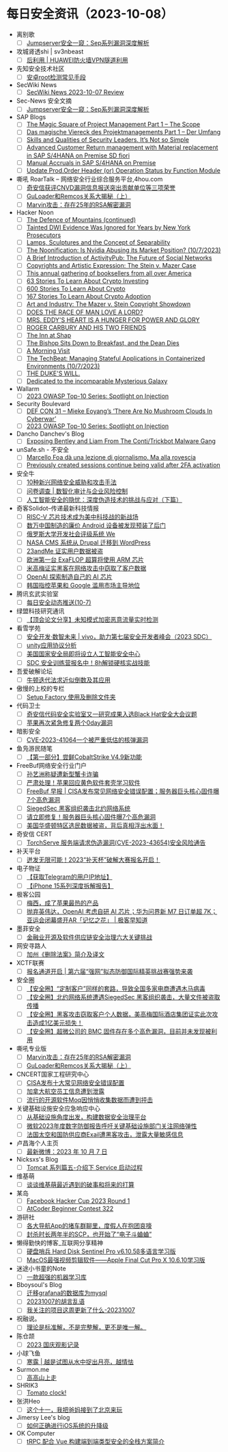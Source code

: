 # 每日安全资讯（2023-10-08）

- 离别歌
  - [ ] [Jumpserver安全一窥：Sep系列漏洞深度解析](https://www.leavesongs.com/PENETRATION/jumpserver-sep-2023-multiple-vulnerabilities-go-through.html)
- 攻城肾透shi | sv3nbeast
  - [ ] [后利用 | HUAWEI防火墙VPN隧道利用](https://www.svenbeast.com/post/khfIrl-fh/)
- 先知安全技术社区
  - [ ] [安卓root检测常见手段](https://xz.aliyun.com/t/12891)
- SecWiki News
  - [ ] [SecWiki News 2023-10-07 Review](http://www.sec-wiki.com/?2023-10-07)
- Sec-News 安全文摘
  - [ ] [Jumpserver安全一窥：Sep系列漏洞深度解析](https://govuln.com/news/url/Krb3)
- SAP Blogs
  - [ ] [The Magic Square of Project Management Part 1 – The Scope](https://blogs.sap.com/2023/10/07/the-magic-square-of-project-management-part-1-the-scope/)
  - [ ] [Das magische Viereck des Projektmanagements Part 1 – Der Umfang](https://blogs.sap.com/2023/10/07/das-magische-viereck-des-projektmanagements-part-1-der-umfang/)
  - [ ] [Skills and Qualities of Security Leaders. It’s Not so Simple](https://blogs.sap.com/2023/10/07/skills-and-qualities-of-security-leaders.-its-not-so-simple/)
  - [ ] [Advanced Customer Return management with Material replacement in SAP S/4HANA on Premise SD fiori](https://blogs.sap.com/2023/10/07/advanced-customer-return-management-with-material-replacement-in-sap-s-4hana-on-premise-sd-fiori/)
  - [ ] [Manual Accruals in SAP S/4HANA on Premise](https://blogs.sap.com/2023/10/07/manual-accruals-in-sap-s-4hana-on-premise/)
  - [ ] [Update Prod.Order Header (or) Operation Status by Function Module](https://blogs.sap.com/2023/10/07/update-prod.order-header-or-operation-status-by-function-module/)
- 嘶吼 RoarTalk – 网络安全行业综合服务平台,4hou.com
  - [ ] [奇安信获评CNVD漏洞信息报送突出贡献单位等三项荣誉](https://www.4hou.com/posts/pom6)
  - [ ] [GuLoader和Remcos关系大揭秘（上）](https://www.4hou.com/posts/lkg5)
  - [ ] [Marvin攻击：存在25年的RSA解密漏洞](https://www.4hou.com/posts/qpn2)
- Hacker Noon
  - [ ] [The Defence of Mountains (continued)](https://hackernoon.com/the-defence-of-mountains-continued?source=rss)
  - [ ] [Tainted DWI Evidence Was Ignored for Years by New York Prosecutors](https://hackernoon.com/tainted-dwi-evidence-was-ignored-for-years-by-new-york-prosecutors?source=rss)
  - [ ] [Lamps, Sculptures and the Concept of Separability](https://hackernoon.com/lamps-sculptures-and-the-concept-of-separability?source=rss)
  - [ ] [The Noonification: Is Nvidia Abusing its Market Position? (10/7/2023)](https://hackernoon.com/10-7-2023-noonification?source=rss)
  - [ ] [A Brief Introduction of ActivityPub: The Future of Social Networks](https://hackernoon.com/a-brief-introduction-of-activitypub-the-future-of-social-networks?source=rss)
  - [ ] [Copyrights and Artistic Expression: The Stein v. Mazer Case](https://hackernoon.com/copyrights-and-artistic-expression-the-stein-v-mazer-case?source=rss)
  - [ ] [This annual gathering of booksellers from all over America](https://hackernoon.com/this-annual-gathering-of-booksellers-from-all-over-america?source=rss)
  - [ ] [63 Stories To Learn About Crypto Investing](https://hackernoon.com/63-stories-to-learn-about-crypto-investing?source=rss)
  - [ ] [600 Stories To Learn About Crypto](https://hackernoon.com/600-stories-to-learn-about-crypto?source=rss)
  - [ ] [167 Stories To Learn About Crypto Adoption](https://hackernoon.com/167-stories-to-learn-about-crypto-adoption?source=rss)
  - [ ] [Art and Industry: The Mazer v. Stein Copyright Showdown](https://hackernoon.com/art-and-industry-the-mazer-v-stein-copyright-showdown?source=rss)
  - [ ] [DOES THE RACE OF MAN LOVE A LORD?](https://hackernoon.com/does-the-race-of-man-love-a-lord?source=rss)
  - [ ] [MRS. EDDY'S HEART IS A HUNGER FOR POWER AND GLORY](https://hackernoon.com/mrs-eddys-heart-is-a-hunger-for-power-and-glory?source=rss)
  - [ ] [ROGER CARBURY AND HIS TWO FRIENDS](https://hackernoon.com/roger-carbury-and-his-two-friends?source=rss)
  - [ ] [The Inn at Shap](https://hackernoon.com/the-inn-at-shap?source=rss)
  - [ ] [The Bishop Sits Down to Breakfast, and the Dean Dies](https://hackernoon.com/the-bishop-sits-down-to-breakfast-and-the-dean-dies?source=rss)
  - [ ] [A Morning Visit](https://hackernoon.com/a-morning-visit-p4gpqg1?source=rss)
  - [ ] [The TechBeat: Managing Stateful Applications in Containerized Environments (10/7/2023)](https://hackernoon.com/10-7-2023-techbeat?source=rss)
  - [ ] [THE DUKE'S WILL.](https://hackernoon.com/the-dukes-will?source=rss)
  - [ ] [Dedicated to the incomparable Mysterious Galaxy](https://hackernoon.com/dedicated-to-the-incomparable-mysterious-galaxy?source=rss)
- Wallarm
  - [ ] [2023 OWASP Top-10 Series: Spotlight on Injection](https://lab.wallarm.com/spotlight-on-injection/)
- Security Boulevard
  - [ ] [DEF CON 31 –  Mieke Eoyang’s ‘There Are No Mushroom Clouds In Cyberwar’](https://securityboulevard.com/2023/10/def-con-31-mieke-eoyangs-there-are-no-mushroom-clouds-in-cyberwar/)
  - [ ] [2023 OWASP Top-10 Series: Spotlight on Injection](https://securityboulevard.com/2023/10/2023-owasp-top-10-series-spotlight-on-injection/)
- Dancho Danchev's Blog
  - [ ] [Exposing Bentley and Liam From The Conti/Trickbot Malware Gang](https://ddanchev.blogspot.com/2023/10/exposing-bentley-and-liam-from.html)
- unSafe.sh - 不安全
  - [ ] [Marcello Foa dà una lezione di giornalismo. Ma alla rovescia](https://buaq.net/go-187572.html)
  - [ ] [Previously created sessions continue being valid after 2FA activation](https://buaq.net/go-187570.html)
- 安全牛
  - [ ] [10种新兴网络安全威胁和攻击手法](https://mp.weixin.qq.com/s?__biz=MjM5Njc3NjM4MA==&mid=2651125858&idx=1&sn=61bc94b19a2ad97d3b019c163d12b2ff&chksm=bd1448b18a63c1a7a20edda57c8cc0dcd3194c129a805de93b742f81c30ebd8cffbe2f92ef91&scene=58&subscene=0#rd)
  - [ ] [问卷调查 | 数智化审计与企业风险控制](https://mp.weixin.qq.com/s?__biz=MjM5Njc3NjM4MA==&mid=2651125858&idx=2&sn=8e1d21927e610fc140c46ba491b505e1&chksm=bd1448b18a63c1a7fa43b9ce3d63aa4320a09503c8bfc4b794753ddb9706b38dc185fc14184e&scene=58&subscene=0#rd)
  - [ ] [人工智能安全的隐忧：深度伪造技术的挑战与应对（下篇）](https://mp.weixin.qq.com/s?__biz=MjM5Njc3NjM4MA==&mid=2651125858&idx=3&sn=8c6b925e0577c823b718ef5938db4660&chksm=bd1448b18a63c1a7b3a6b7bafb20dd03dc488b3343dcc5aa1e7bfc669434788118e2f83378f6&scene=58&subscene=0#rd)
- 奇客Solidot–传递最新科技情报
  - [ ] [RISC-V 芯片技术成为美中科技战的新战场](https://www.solidot.org/story?sid=76266)
  - [ ] [数万中国制造的廉价 Android 设备被发现预装了后门](https://www.solidot.org/story?sid=76265)
  - [ ] [俄罗斯大学开发社会评级系统 We](https://www.solidot.org/story?sid=76264)
  - [ ] [NASA CMS 系统从 Drupal 迁移到 WordPress](https://www.solidot.org/story?sid=76263)
  - [ ] [23andMe 证实用户数据被盗](https://www.solidot.org/story?sid=76262)
  - [ ] [欧洲第一台 ExaFLOP 超算将使用 ARM 芯片](https://www.solidot.org/story?sid=76261)
  - [ ] [米高梅证实黑客在网络攻击中窃取了客户数据](https://www.solidot.org/story?sid=76260)
  - [ ] [OpenAI 探索制造自己的 AI 芯片](https://www.solidot.org/story?sid=76259)
  - [ ] [韩国指控苹果和 Google 滥用市场主导地位](https://www.solidot.org/story?sid=76258)
- 腾讯玄武实验室
  - [ ] [每日安全动态推送(10-7)](https://mp.weixin.qq.com/s?__biz=MzA5NDYyNDI0MA==&mid=2651959370&idx=1&sn=b856a6ec0e5a664eda22f730ad76f748&chksm=8baed0d5bcd959c360bc0dcb19d02080a9b87565e32b76a53386a5a9e53d782695d0694eef40&scene=58&subscene=0#rd)
- 绿盟科技研究通讯
  - [ ] [【顶会论文分享】未知模式加密恶意流量实时检测](https://mp.weixin.qq.com/s?__biz=MzIyODYzNTU2OA==&mid=2247495954&idx=1&sn=a05f90933336b2cd9091cd0969aad94d&chksm=e84c57cddf3bdedbf5714ba7249686ff132091075df3e78a3c8328f1901a114d229b57b0833e&scene=58&subscene=0#rd)
- 看雪学苑
  - [ ] [安全开发·数智未来 | vivo，助力第七届安全开发者峰会（2023 SDC）](https://mp.weixin.qq.com/s?__biz=MjM5NTc2MDYxMw==&mid=2458521022&idx=1&sn=f97cf63d5a265bf3d7dc0707fec96286&chksm=b18d3d3486fab422b30e36f10e80251b0dd29220e824e2975f4f3420c44eb8963c3ec780563e&scene=58&subscene=0#rd)
  - [ ] [unity应用协议分析](https://mp.weixin.qq.com/s?__biz=MjM5NTc2MDYxMw==&mid=2458521022&idx=2&sn=6d463bcdff068632c337ec28f4e0ad3d&chksm=b18d3d3486fab422d3b7a0980ccd45639cbe882c5ff6cab600d9dece0f620e0fcf8fad5369f2&scene=58&subscene=0#rd)
  - [ ] [美国国家安全局即将设立人工智能安全中心](https://mp.weixin.qq.com/s?__biz=MjM5NTc2MDYxMw==&mid=2458521022&idx=3&sn=db257c9b082de7f03df6e5bcf23e3b4e&chksm=b18d3d3486fab422f743ea7a1711448d18abae78c9896b7c7c32e9bad12c87c6cecb56846708&scene=58&subscene=0#rd)
  - [ ] [SDC 安全训练营报名中！8h解锁硬核实战技能](https://mp.weixin.qq.com/s?__biz=MjM5NTc2MDYxMw==&mid=2458521022&idx=4&sn=a5d77b35baba99c8e278536adc6f6174&chksm=b18d3d3486fab4220ade518512615d845e54ccc4f78809d563b590042eddcd2873935bc644c5&scene=58&subscene=0#rd)
- 吾爱破解论坛
  - [ ] [牛顿迭代法求近似倒数及其应用](https://mp.weixin.qq.com/s?__biz=MjM5Mjc3MDM2Mw==&mid=2651139766&idx=1&sn=0c43c9cb4d80e57a6d010489fdab30e6&chksm=bd50bee28a2737f40fec5cc6cfb7111d8a6ce1a91063fb9bbaffd9e3dbcebdd76e36170a58c0&scene=58&subscene=0#rd)
- 傲慢的上校的专栏
  - [ ] [Setup Factory 使用及删除文件夹](https://blog.csdn.net/aomandeshangxiao/article/details/133634854)
- 代码卫士
  - [ ] [奇安信代码安全实验室又一研究成果入选Black Hat安全大会议题](https://mp.weixin.qq.com/s?__biz=MzI2NTg4OTc5Nw==&mid=2247517781&idx=1&sn=7de4752ffc401015af992cdeb5a59190&chksm=ea94b73fdde33e291aefe181c48295af31020008cfd2cdada01ec5b4c07c15f6dd95db6c63c0&scene=58&subscene=0#rd)
  - [ ] [苹果再次紧急修复两个0day漏洞](https://mp.weixin.qq.com/s?__biz=MzI2NTg4OTc5Nw==&mid=2247517781&idx=2&sn=bb997e52e822a85d9557210284c73b30&chksm=ea94b73fdde33e296eebdd3ed4abe65621d3260c720dc544dd1bf5b285f4673167b913728d31&scene=58&subscene=0#rd)
- 暗影安全
  - [ ] [CVE-2023-41064一个被严重低估的核弹漏洞](https://mp.weixin.qq.com/s?__biz=MzI2MzA3OTgxOA==&mid=2657164861&idx=1&sn=82647f320c8bfe056b3d391169089f8a&chksm=f1d4ecd8c6a365ce9f6e41023e895e42acb6ee793af7d696ae8ca16de0f5d9098e1e1482bf67&scene=58&subscene=0#rd)
- 鱼凫游民随笔
  - [ ] [【第一部分】尝鲜CobaltStrike V4.9新功能](https://mp.weixin.qq.com/s?__biz=MzIxMDI0MzQzNQ==&mid=2650416385&idx=1&sn=e999ae7b76a56069eb0c93121959dd74&chksm=8f691f05b81e96137b8bf9955690f8509be30b2b4e8841e21200ebb722ef7a54c156d92e9a6d&scene=58&subscene=0#rd)
- FreeBuf网络安全行业门户
  - [ ] [孙艺洲称疑遭新型蟹卡诈骗](https://www.freebuf.com/articles/379819.html)
  - [ ] [严肃处理！苹果回应黄色软件套壳学习软件](https://www.freebuf.com/articles/379782.html)
  - [ ] [FreeBuf 早报 | CISA发布常见网络安全错误配置；服务器巨头核心固件曝7个高危漏洞](https://www.freebuf.com/news/379765.html)
  - [ ] [SiegedSec 黑客组织袭击北约网络系统](https://www.freebuf.com/news/379755.html)
  - [ ] [请立即修复！服务器巨头核心固件曝7个高危漏洞](https://www.freebuf.com/news/379751.html)
  - [ ] [美国华盛顿特区选民数据被盗，背后真相浮出水面！](https://www.freebuf.com/news/379742.html)
- 奇安信 CERT
  - [ ] [TorchServe 服务端请求伪造漏洞(CVE-2023-43654)安全风险通告](https://mp.weixin.qq.com/s?__biz=MzU5NDgxODU1MQ==&mid=2247499672&idx=1&sn=e30ef1f59746163245bb8740445e0291&chksm=fe79db00c90e521621b1351559271226686498a2e28f693b690502e1ef901ac14cfb3b89e93e&scene=58&subscene=0#rd)
- 补天平台
  - [ ] [迸发无限可能！2023“补天杯”破解大赛报名开启！](https://mp.weixin.qq.com/s?__biz=MzI2NzY5MDI3NQ==&mid=2247499193&idx=1&sn=ea2e54f32713cc73387c6ae69e183814&chksm=eaf9b5f5dd8e3ce32944c1869b2e74632c1c60673ad68a866892eb3dbb975652184dc0c09417&scene=58&subscene=0#rd)
- 电子物证
  - [ ] [【获取Telegram的用户IP地址】](https://mp.weixin.qq.com/s?__biz=MzAwNDcwMDgzMA==&mid=2651046043&idx=1&sn=d5d3c78cb02977ecb2a0c5ed7526e8f1&chksm=80d08f6ab7a7067c80fad24814694511131076160dcc7ec989b90d5e8cb5febe83974e0d4d7a&scene=58&subscene=0#rd)
  - [ ] [【iPhone 15系列深度拆解报告】](https://mp.weixin.qq.com/s?__biz=MzAwNDcwMDgzMA==&mid=2651046043&idx=2&sn=6eaa44ab891083d1432258a09d20a10d&chksm=80d08f6ab7a7067cf8e2476c108efd4cac0e708ab206e3acbf595b1dcac7c4ca5edb2e589170&scene=58&subscene=0#rd)
- 极客公园
  - [ ] [梅西，成了苹果最热的产品](https://mp.weixin.qq.com/s?__biz=MTMwNDMwODQ0MQ==&mid=2653015285&idx=1&sn=cdf63525296c5318648cb6da93edb1b0&chksm=7e54b1434923385541fe2f16258d4de361c7df464c7ca28e619d06f5e52ec1a67e88a422fd7e&scene=58&subscene=0#rd)
  - [ ] [抛弃英伟达，OpenAI 考虑自研 AI 芯片；华为问界新 M7 日订单超 7K；亚运会闭幕盛开AR「记忆之花」 | 极客早知道](https://mp.weixin.qq.com/s?__biz=MTMwNDMwODQ0MQ==&mid=2653015284&idx=1&sn=47fddf61129a5505920753d3da2d6ebe&chksm=7e54b14249233854eb1c0de3239266607a2c090ed816b7b279f8e5bfcc5811c4694b37d115fa&scene=58&subscene=0#rd)
- 墨菲安全
  - [ ] [金融业开源及软件供应链安全治理六大关键挑战](https://mp.weixin.qq.com/s?__biz=MzkwOTM0MjI5NQ==&mid=2247487697&idx=1&sn=4364b353e557a0eeb3149ab72f610bf5&chksm=c13d73e9f64afaff9d197078e930b74cab8ff65a200152fb6ab376374cb542741deae433fae7&scene=58&subscene=0#rd)
- 网安寻路人
  - [ ] [加州《删除法案》简介及译文](https://mp.weixin.qq.com/s?__biz=MzIxODM0NDU4MQ==&mid=2247500457&idx=1&sn=8caebbe94a1bed382bb061ba84c81a8b&chksm=97e97f43a09ef655c5a8256e598352739625e095a810fde22151f5a5cad8df5051053e327303&scene=58&subscene=0#rd)
- XCTF联赛
  - [ ] [报名通道开启 | 第六届“强网”拟态防御国际精英挑战赛强势来袭](https://mp.weixin.qq.com/s?__biz=MjM5NDU3MjExNw==&mid=2247514568&idx=1&sn=c2e29316f33f54b83da54360d5720b35&chksm=a6874bf291f0c2e4125af34330fc22b3ada2279600055b88a6e032f58c3a78d79d27baf3effb&scene=58&subscene=0#rd)
- 安全圈
  - [ ] [【安全圈】“定制客户”同样的套路，导致全国多家电商遭遇木马病毒](https://mp.weixin.qq.com/s?__biz=MzIzMzE4NDU1OQ==&mid=2652046064&idx=1&sn=281a482b3414e0f6f1db32ce33a818e3&chksm=f36e2eb0c419a7a66dc1f9ad93e77c5b8ac4ff464f369ddcf7d03ac85a34a070527d01fdbdf6&scene=58&subscene=0#rd)
  - [ ] [【安全圈】北约网络系统遭遇SiegedSec 黑客组织袭击，大量文件被盗取传播](https://mp.weixin.qq.com/s?__biz=MzIzMzE4NDU1OQ==&mid=2652046064&idx=2&sn=6957d0736bc02174148d0187d3fdea71&chksm=f36e2eb0c419a7a65a0e15a4f73140ac4b45d83eb94b7fd2a2b958103dbf6ea3cbecb4af1e68&scene=58&subscene=0#rd)
  - [ ] [【安全圈】黑客攻击窃取客户个人数据，美高梅国际酒店集团证实此次攻击造成1亿美元损失！](https://mp.weixin.qq.com/s?__biz=MzIzMzE4NDU1OQ==&mid=2652046064&idx=3&sn=b9f34822370e5de3015f053ed22d3a3c&chksm=f36e2eb0c419a7a6960c33e8c8de7738808dbbc6d431e4b9bcedbf02c5dc6a13d2d13f6cf43f&scene=58&subscene=0#rd)
  - [ ] [【安全圈】超微公司的 BMC 固件存在多个高危漏洞，目前并未发现被利用](https://mp.weixin.qq.com/s?__biz=MzIzMzE4NDU1OQ==&mid=2652046064&idx=4&sn=4a15ab8155f38a01162ef9703c111040&chksm=f36e2eb0c419a7a612ee67a9c54b6f98fa613a7bce79d8cdbb77d5497aa01648591c76257874&scene=58&subscene=0#rd)
- 嘶吼专业版
  - [ ] [Marvin攻击：存在25年的RSA解密漏洞](https://mp.weixin.qq.com/s?__biz=MzI0MDY1MDU4MQ==&mid=2247568273&idx=1&sn=992cafe6843523f8e3f6ed8402bfa292&chksm=e9141babde6392bd129d75907b0bd3a326c11a52252c3be2924dbddf59560dca39564d0cf909&scene=58&subscene=0#rd)
  - [ ] [GuLoader和Remcos关系大揭秘（上）](https://mp.weixin.qq.com/s?__biz=MzI0MDY1MDU4MQ==&mid=2247568273&idx=2&sn=30602ae47a5a71ee35d556b643031668&chksm=e9141babde6392bdfa5ce5cec02d77dfc13e229c44a367f32f1f3c90b11f62bfc4bd948acc01&scene=58&subscene=0#rd)
- CNCERT国家工程研究中心
  - [ ] [CISA发布十大常见网络安全错误配置](https://mp.weixin.qq.com/s?__biz=MzUzNDYxOTA1NA==&mid=2247540252&idx=1&sn=8ee705259eb0efeb3ff52cb7f8264bbd&chksm=fa93e8ddcde461cb2a0e7f6ca5eb5e5ff3522b7c9a8ae893063a159afec978163502588c8e59&scene=58&subscene=0#rd)
  - [ ] [加拿大航空员工信息遭到泄露](https://mp.weixin.qq.com/s?__biz=MzUzNDYxOTA1NA==&mid=2247540252&idx=2&sn=45b42176df02e34c76a61563289dbc44&chksm=fa93e8ddcde461cb28d1abe4a97eb31325e134f537c331dd89d714c9ac2e5f38b46cbfb1159d&scene=58&subscene=0#rd)
  - [ ] [流行的开源软件Moq因悄悄收集数据而遭到抨击](https://mp.weixin.qq.com/s?__biz=MzUzNDYxOTA1NA==&mid=2247540252&idx=3&sn=98e0037a79e3671234db4c67ae052901&chksm=fa93e8ddcde461cbddfb57c7a2179a384d5079cf900bb9f07bf73a653d41180b7335e486b0e4&scene=58&subscene=0#rd)
- 关键基础设施安全应急响应中心
  - [ ] [从基础设施角度出发，构建数据安全治理平台](https://mp.weixin.qq.com/s?__biz=MzkyMzAwMDEyNg==&mid=2247539999&idx=1&sn=8726683a3abc6bf7033a0bc5afbba00f&chksm=c1e9d14ef69e585810ca1c085a5c127da0f103608066aaac5bb4df4c9f78b6ee2c65e95eb621&scene=58&subscene=0#rd)
  - [ ] [微软2023年度数字防御报告呼吁关键基础设施部门关注网络弹性](https://mp.weixin.qq.com/s?__biz=MzkyMzAwMDEyNg==&mid=2247539999&idx=2&sn=460ded1a39c29a0972a1e06ff9200e5e&chksm=c1e9d14ef69e5858c970f54fcf49ef58ff73e1fe299f9b70c34781f517d3ea045fa912a0f54c&scene=58&subscene=0#rd)
  - [ ] [法国太空和国防供应商Exail遭黑客攻击，泄露大量敏感信息](https://mp.weixin.qq.com/s?__biz=MzkyMzAwMDEyNg==&mid=2247539999&idx=3&sn=7ffb015fe75ab26e8e4b777c0c9abe81&chksm=c1e9d14ef69e5858db7906c9df99b70b8f786a2be6c5a040760ea7e8e171b6de1fca7766dc33&scene=58&subscene=0#rd)
- 卢昌海个人主页
  - [ ] [最新微博：2023 年 10 月 7 日](https://www.changhai.org/articles/miscellaneous/blog/202310.php#latest)
- Nicksxs's Blog
  - [ ] [Tomcat 系列篇五-介绍下 Service 启动过程](https://nicksxs.me/2023/10/07/Tomcat-%E7%B3%BB%E5%88%97%E7%AF%87%E5%9B%9B-%E4%BB%8B%E7%BB%8D%E4%B8%8B-Service-%E5%90%AF%E5%8A%A8%E8%BF%87%E7%A8%8B/)
- 维基萌
  - [ ] [谈谈维基萌最近遇到的破事和将来的打算](https://www.wikimoe.com/?post=315)
- 某岛
  - [ ] [Facebook Hacker Cup 2023 Round 1](https://www.shuizilong.com/house/archives/facebook-hacker-cup-2023-round-1/)
  - [ ] [AtCoder Beginner Contest 322](https://www.shuizilong.com/house/archives/atcoder-beginner-contest-322/)
- 游研社
  - [ ] [各大导航App的堵车群聊里，度假人在抱团哀嚎](https://www.yystv.cn/p/11222)
  - [ ] [封杀时长两年半的SCP，也开始了“电子斗蛐蛐”](https://www.yystv.cn/p/11221)
- 懒得勤快的博客_互联网分享精神
  - [ ] [硬盘哨兵 Hard Disk Sentinel Pro v6.10.5β多语言学习版](https://masuit.com/1503)
  - [ ] [MacOS最强视频剪辑软件——Apple Final Cut Pro X 10.6.10学习版](https://masuit.com/1995)
- 迷途小书童的Note
  - [ ] [一款超强的机器学习库](https://xugaoxiang.com/2023/10/07/python-pycaret/)
- Bboysoul's Blog
  - [ ] [迁移grafana的数据库为mysql](https://www.bboy.app/2023/10/07/%E8%BF%81%E7%A7%BBgrafana%E7%9A%84%E6%95%B0%E6%8D%AE%E5%BA%93%E4%B8%BAmysql/)
  - [ ] [20231007的胡言乱语](https://www.bboy.app/2023/10/07/20231007%E7%9A%84%E8%83%A1%E8%A8%80%E4%B9%B1%E8%AF%AD/)
  - [ ] [我关注的项目这周更新了什么-20231007](https://www.bboy.app/2023/10/07/%E6%88%91%E5%85%B3%E6%B3%A8%E7%9A%84%E9%A1%B9%E7%9B%AE%E8%BF%99%E5%91%A8%E6%9B%B4%E6%96%B0%E4%BA%86%E4%BB%80%E4%B9%88-20231007/)
- 祝融说。
  - [ ] [理论是标准解，不是完整解，更不是唯一解。](https://zhurongshuo.com/posts/2023/10/0701/)
- 陈仓颉
  - [ ] [2023 国庆观影记录](https://imzm.im/oct-2023-watched-movies/)
- 小球飞鱼
  - [ ] [寒露 | 越是试图从水中捉出月亮，越情怯](/weekly/2023/sep.24-oct.7/)
- Surmon.me
  - [ ] [高高山上走](https://surmon.me/article/254)
- SHRIK3
  - [ ] [Tomato clock!](https://shrik3.com/post/tomato/)
- 张洪Heo
  - [ ] [这个十一，我把爸妈接到了北京来玩](https://blog.zhheo.com/p/a84df343.html)
- Jimersy Lee's blog
  - [ ] [如何正确进行iOS系统的升降级](https://blog.jimersylee.com/article/b6441072-405e-4ce6-99e2-f7456d14782c)
- OK Computer
  - [ ] [tRPC 配合 Vue 构建端到端类型安全的全栈方案简介](/posts/trpc-vue/)
